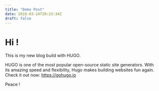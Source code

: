 ```yaml
---
title: "Demo Post"
date: 2018-03-24T20:23:34Z
draft: false
---
```


# Hi !
This is my new blog build with HUGO.

HUGO is one of the most popular open-source static site generators. With its amazing speed and flexibility, Hugo makes building websites fun again. Check it out now: https://gohugo.io

Peace !